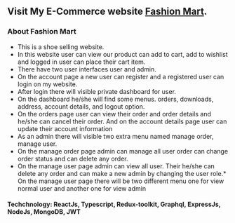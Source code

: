 ## Visit My E-Commerce website [Fashion Mart](https://fashionmart.netlify.app/).

### About Fashion Mart

* This is a shoe selling website.
* In this website user can view our product can add to cart, add to wishlist and logged in user can place their cart item.
* There have two user interfaces user and admin.
* On the account page a new user can register and a registered user can login on my website.
* After login there will visible private dashboard for user.
* On the dashboard he/she will find some menus. orders, downloads, address, account details, and logout option.
* On the orders page user can view their order and order details and he/she can cancel their order. And on the account details page user can update their account information
* As an admin there will visible two extra menu named manage order, manage user.
* On the manage order page admin can manage all user order can change order status and can delete any order.
* On the manage user page admin can view all user. Their he/she can delete any order and can make a new admin by changing the user role.* On the manage user page there will be two different menu one for view normal user and another one for view admin

#### Techchnology: ReactJs, Typescript, Redux-toolkit, Graphql, ExpressJs, NodeJs, MongoDB, JWT